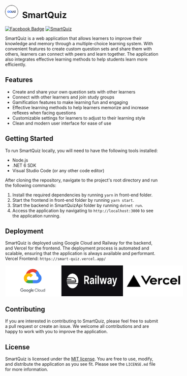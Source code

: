 # <img src="./docs/images/Logo-app.jpg" width="40" height="40" style="border-radius: 50%;border: 1px solid black;"/>&nbsp; SmartQuiz

[![Facebook Badge](https://img.shields.io/badge/Facebook-SmartQuiz-blue?style=for-the-badge&logo=facebook)](https://www.facebook.com/profile.php?id=100090442244649) [![SmartQuiz](https://img.shields.io/badge/follow-smartquiz-blue?style=flat&logo=Twitter)](https://twitter.com/SmartQu1z)


SmartQuiz is a web application that allows learners to improve their knowledge and memory through a multiple-choice learning system. With convenient features to create custom question sets and share them with others, learners can connect with peers and learn together. The application also integrates effective learning methods to help students learn more efficiently.

## Features

- Create and share your own question sets with other learners
- Connect with other learners and join study groups
- Gamification features to make learning fun and engaging
- Effective learning methods to help learners memorize and increase reflexes when facing questions
- Customizable settings for learners to adjust to their learning style
- Clean and modern user interface for ease of use

## Getting Started

To run SmartQuiz locally, you will need to have the following tools installed:

- Node.js
- .NET 6 SDK
- Visual Studio Code (or any other code editor)

After cloning the repository, navigate to the project's root directory and run the following commands:

1. Install the required dependencies by running `yarn` in front-end folder.
2. Start the frontend in front-end folder by running `yarn start`.
3. Start the backend in SmartQuizApi folder by running `dotnet run`.
4. Access the application by navigating to `http://localhost:3000` to see the application running.

## Deployment

SmartQuiz is deployed using Google Cloud and Railway for the backend, and Vercel for the frontend. The deployment process is automated and scalable, ensuring that the application is always available and performant. Vercel Frontend: `https://smart-quiz.vercel.app/`

<div style="display: flex; align-items: center; justify-content: space-around;">
<img src="./docs/images/google-cloud.png" width="200" height="100" />&nbsp;<img src="./docs/images/railway.png" width="200" height="100" />&nbsp; <img src="./docs/images/vercel.png" width="200" height="100" />&nbsp; 
</div>

## Contributing

If you are interested in contributing to SmartQuiz, please feel free to submit a pull request or create an issue. We welcome all contributions and are happy to work with you to improve the application.

## License

SmartQuiz is licensed under the [MIT license](LICENSE.md). You are free to use, modify, and distribute the application as you see fit. Please see the `LICENSE.md` file for more information.
